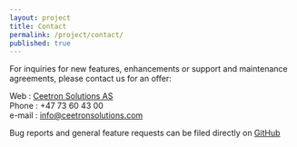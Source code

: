 ```yaml
---
layout: project
title: Contact
permalink: /project/contact/
published: true
---
```


For inquiries for new features, enhancements or support and maintenance agreements, please contact us for an offer:

Web : [Ceetron Solutions AS](http://www.ceetronsolutions.com) <br>
Phone : +47 73 60 43 00 <br>
e-mail : info@ceetronsolutions.com

Bug reports and general feature requests can be filed directly on [GitHub](https://github.com/OPM/ResInsight/issues?state=open)
